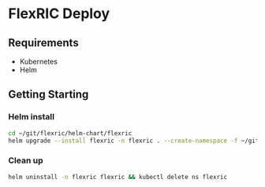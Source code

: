 # FlexRIC Deploy

## Requirements

- Kubernetes
- Helm

## Getting Starting

### Helm install

```sh
cd ~/git/flexric/helm-chart/flexric
helm upgrade --install flexric -n flexric . --create-namespace -f ~/git/usap-5g/charts/flexric/flexric_values.yaml
```

### Clean up

```sh
helm uninstall -n flexric flexric && kubectl delete ns flexric
```